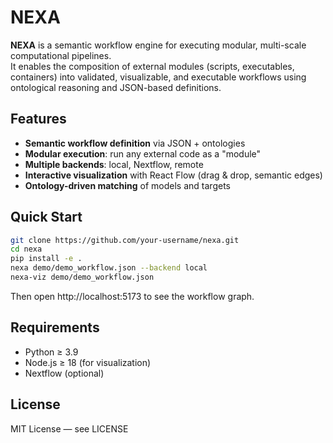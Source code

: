 # NEXA

**NEXA** is a semantic workflow engine for executing modular, multi-scale computational pipelines.  
It enables the composition of external modules (scripts, executables, containers) into validated, visualizable, and executable workflows using ontological reasoning and JSON-based definitions.

## Features

- **Semantic workflow definition** via JSON + ontologies
- **Modular execution**: run any external code as a "module"
- **Multiple backends**: local, Nextflow, remote
- **Interactive visualization** with React Flow (drag & drop, semantic edges)
- **Ontology-driven matching** of models and targets

## Quick Start

```bash
git clone https://github.com/your-username/nexa.git
cd nexa
pip install -e .
nexa demo/demo_workflow.json --backend local
nexa-viz demo/demo_workflow.json
```

Then open http://localhost:5173 to see the workflow graph. 

## Requirements 

- Python ≥ 3.9
- Node.js ≥ 18 (for visualization)
- Nextflow (optional)
     
## License 

MIT License — see LICENSE 
